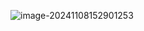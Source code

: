 ![image-20241108152901253](C:\Users\1\AppData\Roaming\Typora\typora-user-images\image-20241108152901253.png)